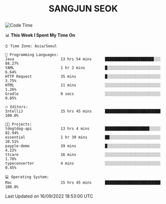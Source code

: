 <h1>
 <p align="center">
   SANGJUN SEOK
 </p>
</h1>

<!--START_SECTION:waka-->
![Code Time](http://img.shields.io/badge/Code%20Time-1%2C818%20hrs%2042%20mins-blue)

📊 **This Week I Spent My Time On** 

```text
⌚︎ Time Zone: Asia/Seoul

💬 Programming Languages: 
Java                     13 hrs 54 mins      ██████████████████████░░░   88.27% 
YAML                     1 hr 2 mins         █░░░░░░░░░░░░░░░░░░░░░░░░   6.64% 
HTTP Request             35 mins             █░░░░░░░░░░░░░░░░░░░░░░░░   3.75% 
HTML                     11 mins             ░░░░░░░░░░░░░░░░░░░░░░░░░   1.26% 
Gradle                   0 secs              ░░░░░░░░░░░░░░░░░░░░░░░░░   0.05%

🔥 Editors: 
IntelliJ                 15 hrs 45 mins      █████████████████████████   100.0%

🐱‍💻 Projects: 
tdogtdog-api             13 hrs 4 mins       ████████████████████░░░░░   82.94% 
essential                1 hr 39 mins        ██░░░░░░░░░░░░░░░░░░░░░░░   10.51% 
payple-demo              39 mins             █░░░░░░░░░░░░░░░░░░░░░░░░   4.22% 
ttcare                   16 mins             ░░░░░░░░░░░░░░░░░░░░░░░░░   1.78% 
typeconverter            4 mins              ░░░░░░░░░░░░░░░░░░░░░░░░░   0.45%

💻 Operating System: 
Mac                      15 hrs 45 mins      █████████████████████████   100.0%

```


 Last Updated on 16/09/2022 18:53:00 UTC
<!--END_SECTION:waka-->
